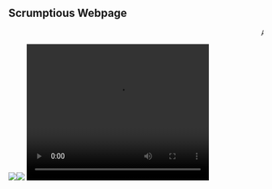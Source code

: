 ## Scrumptious Webpage 

<html>
    <head>
    <p><marquee>A website created by me, check out [my other website]()</marquee></p>
</head>
<body>
            <img src="https://i.pinimg.com/originals/ee/82/11/ee8211ae85f8f741a280fe323fe26b56.gif"><img src="https://carbonmade-media.accelerator.net/27603748;original.gif">
<video controls src="https://ia800401.us.archive.org/30/items/SleepAway.mp3_63/SleepAway.mp3"
            width="360" height="270" autoplay>
            This browser doesn't support this tag.</video>
           </body>
 </html>
    

